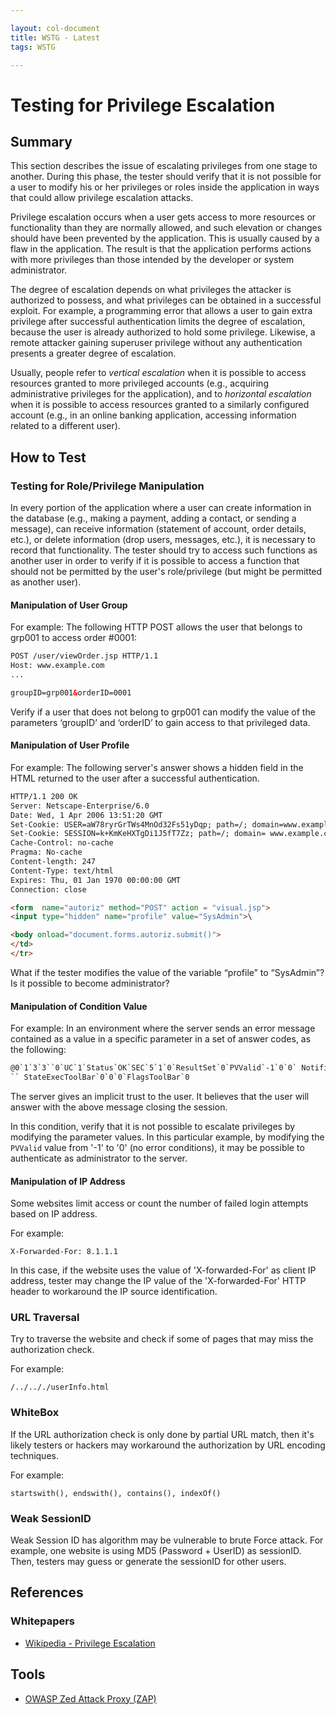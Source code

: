 ```yaml
---

layout: col-document
title: WSTG - Latest
tags: WSTG

---
```

# Testing for Privilege Escalation

## Summary

This section describes the issue of escalating privileges from one stage to another. During this phase, the tester should verify that it is not possible for a user to modify his or her privileges or roles inside the application in ways that could allow privilege escalation attacks.

Privilege escalation occurs when a user gets access to more resources or functionality than they are normally allowed, and such elevation or changes should have been prevented by the application. This is usually caused by a flaw in the application. The result is that the application performs actions with more privileges than those intended by the developer or system administrator.

The degree of escalation depends on what privileges the attacker is authorized to possess, and what privileges can be obtained in a successful exploit. For example, a programming error that allows a user to gain extra privilege after successful authentication limits the degree of escalation, because the user is already authorized to hold some privilege. Likewise, a remote attacker gaining superuser privilege without any authentication presents a greater degree of escalation.

Usually, people refer to *vertical escalation* when it is possible to access resources granted to more privileged accounts (e.g., acquiring administrative privileges for the application), and to *horizontal escalation* when it is possible to access resources granted to a similarly configured account (e.g., in an online banking application, accessing information related to a different user).

## How to Test

### Testing for Role/Privilege Manipulation

In every portion of the application where a user can create information in the database (e.g., making a payment, adding a contact, or sending a message), can receive information (statement of account, order details, etc.), or delete information (drop users, messages, etc.), it is necessary to record that functionality. The tester should try to access such functions as another user in order to verify if it is possible to access a function that should not be permitted by the user's role/privilege (but might be permitted as another user).

#### Manipulation of User Group

For example:
The following HTTP POST allows the user that belongs to grp001 to access order #0001:

```html
POST /user/viewOrder.jsp HTTP/1.1
Host: www.example.com
...

groupID=grp001&orderID=0001
```

Verify if a user that does not belong to grp001 can modify the value of the parameters ‘groupID’ and ‘orderID’ to gain access to that privileged data.

#### Manipulation of User Profile

For example:
The following server's answer shows a hidden field in the HTML returned to the user after a successful authentication.

```html
HTTP/1.1 200 OK
Server: Netscape-Enterprise/6.0
Date: Wed, 1 Apr 2006 13:51:20 GMT
Set-Cookie: USER=aW78ryrGrTWs4MnOd32Fs51yDqp; path=/; domain=www.example.com
Set-Cookie: SESSION=k+KmKeHXTgDi1J5fT7Zz; path=/; domain= www.example.com
Cache-Control: no-cache
Pragma: No-cache
Content-length: 247
Content-Type: text/html
Expires: Thu, 01 Jan 1970 00:00:00 GMT
Connection: close

<form  name="autoriz" method="POST" action = "visual.jsp">
<input type="hidden" name="profile" value="SysAdmin">\

<body onload="document.forms.autoriz.submit()">
</td>
</tr>
```

What if the tester modifies the value of the variable “profile” to “SysAdmin”? Is it possible to become administrator?

#### Manipulation of Condition Value

For example:
In an environment where the server sends an error message contained as a value in a specific parameter in a set of answer codes, as the following:

```html
@0`1`3`3``0`UC`1`Status`OK`SEC`5`1`0`ResultSet`0`PVValid`-1`0`0` Notifications`0`0`3`Command  Manager`0`0`0` StateToolsBar`0`0`0`     ```
`` StateExecToolBar`0`0`0`FlagsToolBar`0
```

The server gives an implicit trust to the user. It believes that the user will answer with the above message closing the session.

In this condition, verify that it is not possible to escalate privileges by modifying the parameter values. In this particular example, by modifying the `PVValid` value from '-1' to '0' (no error conditions), it may be possible to authenticate as administrator to the server.

#### Manipulation of IP Address

Some websites limit access or count the number of failed login attempts based on IP address.

For example:

`X-Forwarded-For: 8.1.1.1`

In this case, if the website uses the value of 'X-forwarded-For' as client IP address, tester may change the IP value of the 'X-forwarded-For' HTTP header to workaround the IP source identification.

### URL Traversal

Try to traverse the website and check if some of pages that may miss the authorization check.

For example:

`/../.././userInfo.html`

### WhiteBox

If the URL authorization check is only done by partial URL match, then it's likely testers or hackers may workaround the authorization by URL encoding techniques.

For example:

`startswith(), endswith(), contains(), indexOf()`

### Weak SessionID

Weak Session ID has algorithm may be vulnerable to brute Force attack. For example, one website is using MD5 (Password + UserID) as sessionID. Then, testers may guess or generate the sessionID for other users.

## References

### Whitepapers

- [Wikipedia - Privilege Escalation](https://en.wikipedia.org/wiki/Privilege_escalation)

## Tools

- [OWASP Zed Attack Proxy (ZAP)](https://www.zaproxy.org)
